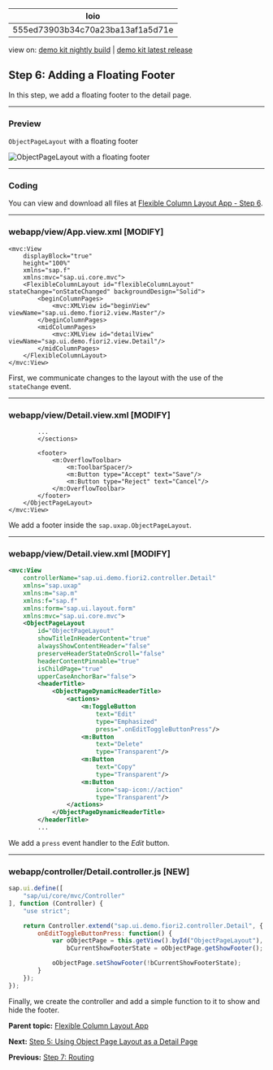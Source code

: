 <!-- loio555ed73903b34c70a23ba13af1a5d71e -->

| loio |
| -----|
| 555ed73903b34c70a23ba13af1a5d71e |

<div id="loio">

view on: [demo kit nightly build](https://openui5nightly.hana.ondemand.com/topic/555ed73903b34c70a23ba13af1a5d71e) | [demo kit latest release](https://sdk.openui5.org/topic/555ed73903b34c70a23ba13af1a5d71e)</div>

## Step 6: Adding a Floating Footer

In this step, we add a floating footer to the detail page.

***

<a name="loio555ed73903b34c70a23ba13af1a5d71e__section_ed2_4dd_lbb"/>

### Preview

   
  
<a name="loio555ed73903b34c70a23ba13af1a5d71e__fig_r1j_pst_mr"/>`ObjectPageLayout` with a floating footer

 ![](images/loio24122e039ed14a7a874ec26d0cf51614_HiRes.png "ObjectPageLayout with a floating footer") 

***

<a name="loio555ed73903b34c70a23ba13af1a5d71e__section_fd2_4dd_lbb"/>

### Coding

You can view and download all files at [Flexible Column Layout App - Step 6](https://sdk.openui5.org/sample/sap.f.tutorial.fiori2.06/preview).

***

<a name="loio555ed73903b34c70a23ba13af1a5d71e__section_jtj_mnj_l4b"/>

### webapp/view/App.view.xml \[MODIFY\]

```
<mvc:View
	displayBlock="true"
	height="100%"
	xmlns="sap.f"
	xmlns:mvc="sap.ui.core.mvc">
	<FlexibleColumnLayout id="flexibleColumnLayout" stateChange="onStateChanged" backgroundDesign="Solid">
		<beginColumnPages>
			<mvc:XMLView id="beginView" viewName="sap.ui.demo.fiori2.view.Master"/>
		</beginColumnPages>
		<midColumnPages>
			<mvc:XMLView id="detailView" viewName="sap.ui.demo.fiori2.view.Detail"/>
		</midColumnPages>
	</FlexibleColumnLayout>
</mvc:View>
```

First, we communicate changes to the layout with the use of the `stateChange` event.

***

<a name="loio555ed73903b34c70a23ba13af1a5d71e__section_dp4_lnj_l4b"/>

### webapp/view/Detail.view.xml \[MODIFY\]

```
		...
		</sections>

		<footer>
			<m:OverflowToolbar>
				<m:ToolbarSpacer/>
				<m:Button type="Accept" text="Save"/>
				<m:Button type="Reject" text="Cancel"/>
			</m:OverflowToolbar>
		</footer>
	</ObjectPageLayout>
</mvc:View>
```

We add a footer inside the `sap.uxap.ObjectPageLayout`.

***

<a name="loio555ed73903b34c70a23ba13af1a5d71e__section_nq4_knj_l4b"/>

### webapp/view/Detail.view.xml \[MODIFY\]

```xml
<mvc:View
	controllerName="sap.ui.demo.fiori2.controller.Detail"
	xmlns="sap.uxap"
	xmlns:m="sap.m"
	xmlns:f="sap.f"
	xmlns:form="sap.ui.layout.form"
	xmlns:mvc="sap.ui.core.mvc">
	<ObjectPageLayout
		id="ObjectPageLayout"
		showTitleInHeaderContent="true"
		alwaysShowContentHeader="false"
		preserveHeaderStateOnScroll="false"
		headerContentPinnable="true"
		isChildPage="true"
		upperCaseAnchorBar="false">
		<headerTitle>
			<ObjectPageDynamicHeaderTitle>
				<actions>
					<m:ToggleButton
						text="Edit"
						type="Emphasized"
						press=".onEditToggleButtonPress"/>
					<m:Button
						text="Delete"
						type="Transparent"/>
					<m:Button
						text="Copy"
						type="Transparent"/>
					<m:Button
						icon="sap-icon://action"
						type="Transparent"/>
				</actions>
			</ObjectPageDynamicHeaderTitle>
		</headerTitle>
		...
```

We add a `press` event handler to the *Edit* button.

***

<a name="loio555ed73903b34c70a23ba13af1a5d71e__section_z1v_jnj_l4b"/>

### webapp/controller/Detail.controller.js \[NEW\]

```js
sap.ui.define([
	"sap/ui/core/mvc/Controller"
], function (Controller) {
	"use strict";

	return Controller.extend("sap.ui.demo.fiori2.controller.Detail", {
		onEditToggleButtonPress: function() {
			var oObjectPage = this.getView().byId("ObjectPageLayout"),
				bCurrentShowFooterState = oObjectPage.getShowFooter();

			oObjectPage.setShowFooter(!bCurrentShowFooterState);
		}
	});
});
```

Finally, we create the controller and add a simple function to it to show and hide the footer.

**Parent topic:** [Flexible Column Layout App](Flexible_Column_Layout_App_c4de2df.md "In this tutorial, we showcase how to structure your OpenUI5 app using the layout patterns that comply with the SAP Fiori design guidelines.")

**Next:** [Step 5: Using Object Page Layout as a Detail Page](Step_5_Using_Object_Page_Layout_as_a_Detail_Page_d1ffe61.md "In this step, we add sap.uxap.ObjectPageLayout to the detail page to display more information about each product.")

**Previous:** [Step 7: Routing](Step_7_Routing_7f65131.md "In this step, we utilize the sap.f.routing.Router.")

